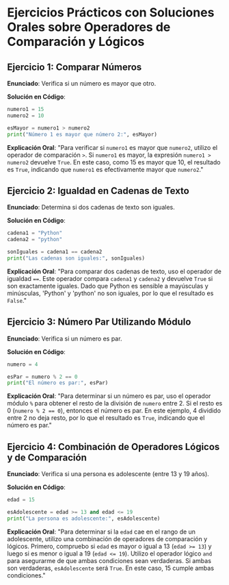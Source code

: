 # Ejercicios Prácticos con Soluciones Orales sobre Operadores de Comparación y Lógicos

## Ejercicio 1: Comparar Números

**Enunciado**: Verifica si un número es mayor que otro.

**Solución en Código**:

```python
numero1 = 15
numero2 = 10

esMayor = numero1 > numero2
print("Número 1 es mayor que número 2:", esMayor)
```

**Explicación Oral**:
"Para verificar si `numero1` es mayor que `numero2`, utilizo el operador de comparación `>`. Si `numero1` es mayor, la expresión `numero1 > numero2` devuelve `True`. En este caso, como 15 es mayor que 10, el resultado es `True`, indicando que `numero1` es efectivamente mayor que `numero2`."

## Ejercicio 2: Igualdad en Cadenas de Texto

**Enunciado**: Determina si dos cadenas de texto son iguales.

**Solución en Código**:

```python
cadena1 = "Python"
cadena2 = "python"

sonIguales = cadena1 == cadena2
print("Las cadenas son iguales:", sonIguales)
```

**Explicación Oral**:
"Para comparar dos cadenas de texto, uso el operador de igualdad `==`. Este operador compara `cadena1` y `cadena2` y devuelve `True` si son exactamente iguales. Dado que Python es sensible a mayúsculas y minúsculas, 'Python' y 'python' no son iguales, por lo que el resultado es `False`."

## Ejercicio 3: Número Par Utilizando Módulo

**Enunciado**: Verifica si un número es par.

**Solución en Código**:

```python
numero = 4

esPar = numero % 2 == 0
print("El número es par:", esPar)
```

**Explicación Oral**:
"Para determinar si un número es par, uso el operador módulo `%` para obtener el resto de la división de `numero` entre 2. Si el resto es 0 (`numero % 2 == 0`), entonces el número es par. En este ejemplo, 4 dividido entre 2 no deja resto, por lo que el resultado es `True`, indicando que el número es par."

## Ejercicio 4: Combinación de Operadores Lógicos y de Comparación

**Enunciado**: Verifica si una persona es adolescente (entre 13 y 19 años).

**Solución en Código**:

```python
edad = 15

esAdolescente = edad >= 13 and edad <= 19
print("La persona es adolescente:", esAdolescente)
```

**Explicación Oral**:
"Para determinar si la `edad` cae en el rango de un adolescente, utilizo una combinación de operadores de comparación y lógicos. Primero, compruebo si `edad` es mayor o igual a 13 (`edad >= 13`) y luego si es menor o igual a 19 (`edad <= 19`). Utilizo el operador lógico `and` para asegurarme de que ambas condiciones sean verdaderas. Si ambas son verdaderas, `esAdolescente` será `True`. En este caso, 15 cumple ambas condiciones."
